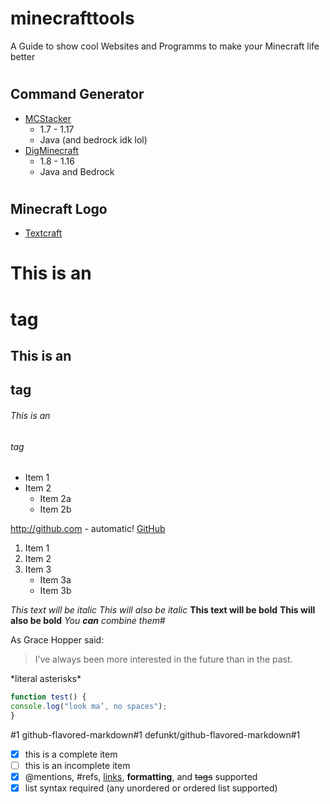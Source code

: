 # minecrafttools
A Guide to show cool Websites and Programms to make your Minecraft life better

#  <h2> Command Generator
* [MCStacker](mcstacker.net)
  * 1.7 - 1.17
  * Java (and bedrock idk lol)
* [DigMinecraft](https://www.digminecraft.com/generators/index.php)
  * 1.8 - 1.16
  * Java and Bedrock
 
 



# <h2> Minecraft Logo
  * [Textcraft](textcraft.net)
  
  






# This is an <h1> tag
## This is an <h2> tag
###### This is an <h6> tag
  
  
  
* Item 1
* Item 2
  * Item 2a
  * Item 2b


http://github.com - automatic!
[GitHub](http://github.com)

1. Item 1
2. Item 2
3. Item 3
    * Item 3a
    * Item 3b


*This text will be italic*
_This will also be italic_
**This text will be bold**
__This will also be bold__
*You **can** combine them*#



As Grace Hopper said:
> I’ve always been more interested
> in the future than in the past.
> 


\*literal asterisks\*


```javascript
function test() {
console.log("look ma’, no spaces");
}
```


#1
github-flavored-markdown#1
defunkt/github-flavored-markdown#1

- [x] this is a complete item
- [ ] this is an incomplete item
- [x] @mentions, #refs, [links](),
**formatting**, and <del>tags</del>
supported
- [x] list syntax required (any
unordered or ordered list
supported)
